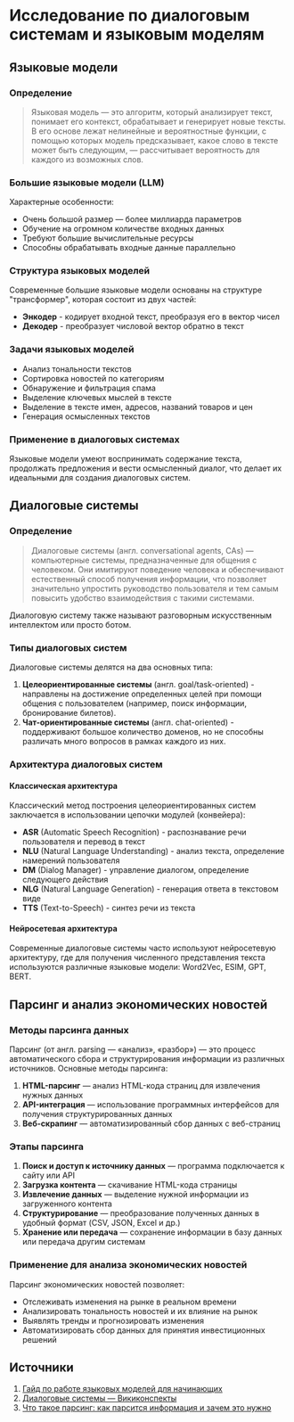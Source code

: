 # Исследование по диалоговым системам и языковым моделям

## Языковые модели

### Определение
> Языковая модель — это алгоритм, который анализирует текст, понимает его контекст, обрабатывает и генерирует новые тексты. В его основе лежат нелинейные и вероятностные функции, с помощью которых модель предсказывает, какое слово в тексте может быть следующим, — рассчитывает вероятность для каждого из возможных слов.

### Большие языковые модели (LLM)
Характерные особенности:
- Очень большой размер — более миллиарда параметров
- Обучение на огромном количестве входных данных
- Требуют большие вычислительные ресурсы
- Способны обрабатывать входные данные параллельно

### Структура языковых моделей
Современные большие языковые модели основаны на структуре "трансформер", которая состоит из двух частей:
- **Энкодер** - кодирует входной текст, преобразуя его в вектор чисел
- **Декодер** - преобразует числовой вектор обратно в текст

### Задачи языковых моделей
- Анализ тональности текстов
- Сортировка новостей по категориям
- Обнаружение и фильтрация спама
- Выделение ключевых мыслей в тексте
- Выделение в тексте имен, адресов, названий товаров и цен
- Генерация осмысленных текстов

### Применение в диалоговых системах
Языковые модели умеют воспринимать содержание текста, продолжать предложения и вести осмысленный диалог, что делает их идеальными для создания диалоговых систем.

## Диалоговые системы

### Определение
> Диалоговые системы (англ. conversational agents, CAs) — компьютерные системы, предназначенные для общения с человеком. Они имитируют поведение человека и обеспечивают естественный способ получения информации, что позволяет значительно упростить руководство пользователя и тем самым повысить удобство взаимодействия с такими системами.

Диалоговую систему также называют разговорным искусственным интеллектом или просто ботом.

### Типы диалоговых систем
Диалоговые системы делятся на два основных типа:
1. **Целеориентированные системы** (англ. goal/task-oriented) - направлены на достижение определенных целей при помощи общения с пользователем (например, поиск информации, бронирование билетов).
2. **Чат-ориентированные системы** (англ. chat-oriented) - поддерживают большое количество доменов, но не способны различать много вопросов в рамках каждого из них.

### Архитектура диалоговых систем
#### Классическая архитектура
Классический метод построения целеориентированных систем заключается в использовании цепочки модулей (конвейера):
- **ASR** (Automatic Speech Recognition) - распознавание речи пользователя и перевод в текст
- **NLU** (Natural Language Understanding) - анализ текста, определение намерений пользователя
- **DM** (Dialog Manager) - управление диалогом, определение следующего действия
- **NLG** (Natural Language Generation) - генерация ответа в текстовом виде
- **TTS** (Text-to-Speech) - синтез речи из текста

#### Нейросетевая архитектура
Современные диалоговые системы часто используют нейросетевую архитектуру, где для получения численного представления текста используются различные языковые модели: Word2Vec, ESIM, GPT, BERT.

## Парсинг и анализ экономических новостей

### Методы парсинга данных
Парсинг (от англ. parsing — «анализ», «разбор») — это процесс автоматического сбора и структурирования информации из различных источников. Основные методы парсинга:

1. **HTML-парсинг** — анализ HTML-кода страниц для извлечения нужных данных
2. **API-интеграция** — использование программных интерфейсов для получения структурированных данных
3. **Веб-скрапинг** — автоматизированный сбор данных с веб-страниц

### Этапы парсинга
1. **Поиск и доступ к источнику данных** — программа подключается к сайту или API
2. **Загрузка контента** — скачивание HTML-кода страницы
3. **Извлечение данных** — выделение нужной информации из загруженного контента
4. **Структурирование** — преобразование полученных данных в удобный формат (CSV, JSON, Excel и др.)
5. **Хранение или передача** — сохранение информации в базу данных или передача другим системам

### Применение для анализа экономических новостей
Парсинг экономических новостей позволяет:
- Отслеживать изменения на рынке в реальном времени
- Анализировать тональность новостей и их влияние на рынок
- Выявлять тренды и прогнозировать изменения
- Автоматизировать сбор данных для принятия инвестиционных решений

## Источники
1. [Гайд по работе языковых моделей для начинающих](https://habr.com/ru/companies/skillfactory/articles/837366/)
2. [Диалоговые системы — Викиконспекты](https://neerc.ifmo.ru/wiki/index.php?title=%D0%94%D0%B8%D0%B0%D0%BB%D0%BE%D0%B3%D0%BE%D0%B2%D1%8B%D0%B5_%D1%81%D0%B8%D1%81%D1%82%D0%B5%D0%BC%D1%8B)
3. [Что такое парсинг: как парсится информация и зачем это нужно](https://sky.pro/wiki/marketing/chto-takoe-parsing-kak-parsitsya-informatsiya-i-zachem-eto-nuzhno/)
